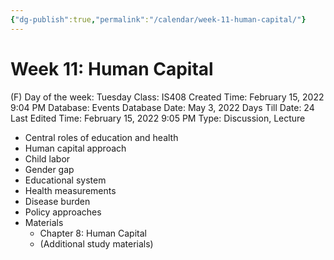 ```yaml
---
{"dg-publish":true,"permalink":"/calendar/week-11-human-capital/"}
---
```


# Week 11: Human Capital

(F) Day of the week: Tuesday
Class: IS408
Created Time: February 15, 2022 9:04 PM
Database: Events Database
Date: May 3, 2022
Days Till Date: 24
Last Edited Time: February 15, 2022 9:05 PM
Type: Discussion, Lecture

- Central roles of education and health
- Human capital approach
- Child labor
- Gender gap
- Educational system
- Health measurements
- Disease burden
- Policy approaches
- Materials
    - Chapter 8: Human Capital
    - (Additional study
    materials)